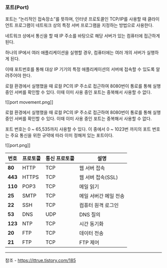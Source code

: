 ### **포트(Port)**

포트는 “논리적인 접속장소”를 뜻하며, 인터넷 프로토콜인 TCP/IP를 사용할 때 클라이언트 프로그램이 네트워크 상의 특정 서버 프로그램을 지정하는 방법으로 사용한다.

네트워크 상에서 통신을 할 때 IP 주소를 바탕으로 해당 서버가 있는 컴퓨터에 접근하게 된다.

하나의 IP에서 여러 애플리케이션을 실행할 경우, 컴퓨터에는 여러 개의 서버가 실행하게 된다.

이때 포트번호를 통해 대상 IP 기기의 특정 애플리케이션의 서버에 접속할 수 있도록 알려주어야 한다.

로컬 환경에서 실행했을 때 로컬 PC의 IP 주소로 접근하여 8080번이 통로를 통해 실행 중인 서버를 확인할 수 있다. 이때 이미 사용 중인 포트는 중복해서 사용할 수 없다.


![[port movement.png]]

로컬 환경에서 실행했을 때 로컬 PC의 IP 주소로 접근하여 8080번이 통로를 통해 실행 중인 서버를 확인할 수 있다. 이때 이미 사용 중인 포트는 중복해서 사용할 수 없다.




포트 번호는 0 ~ 65,535까지 사용할 수 있다. 이 중에서 0 ~ 1023번 까지의 포트 번호는 주요 통신을 위한 규약에 따라 이미 정해져 있는 포트이다.


![[port.png]]

| **번호** | **프로토콜** | **통신 프로토콜** | **설명**              |             
| -------- | ------------ | ----------------- | --------------------- | 
| **80**   | HTTP         | TCP               | 웹 서버 접속          |             
| **443**  | HTTPS        | TCP               | 웹 서버 접속(SSL)     |             
| **110**  | POP3         | TCP               | 메일 읽기             |             
| **25**   | SMTP         | TCP               | 메일 서버간 메일 전송 |             
| **22**   | SSH          | TCP               | 컴퓨터 원격 로그인    |             
| **53**   | DNS          | UDP               | DNS 질의              |             
| **123**  |NTP           | TCP               | 시간 동기화 |
| **20**   | FTP          | TCP               | 데이터 전송           |             
| **21**   | FTP          | TCP               | FTP 제어              |             















---
참조 - https://ittrue.tistory.com/185